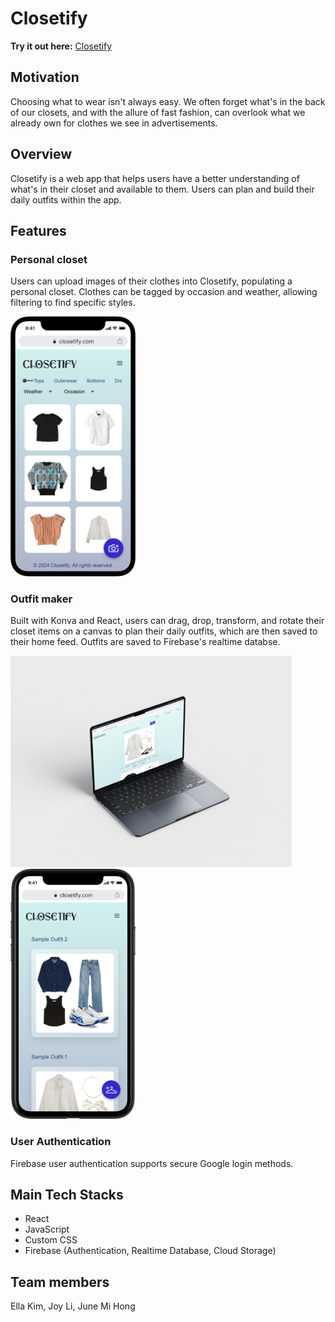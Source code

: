 # Closetify

**Try it out here:** [Closetify](https://closetify-361f8.web.app/signin)

## Motivation

Choosing what to wear isn't always easy. We often forget what's in the back of our closets, and with the allure of fast fashion, can overlook what we already own for clothes we see in advertisements.

## Overview

Closetify is a web app that helps users have a better understanding of what's in their closet and available to them. Users can plan and build their daily outfits within the app.

## Features
### Personal closet
Users can upload images of their clothes into Closetify, populating a personal closet. Clothes can be tagged by occasion and weather, allowing filtering to find specific styles.

<img src="/public/img/mobilecloset.png" alt="Closetify closet on a phone" width="200"/>

### Outfit maker
Built with Konva and React, users can drag, drop, transform, and rotate their closet items on a canvas to plan their daily outfits, which are then saved to their home feed. Outfits are saved to Firebase's realtime databse.

<img src="/public/img/macbook.png" alt="Closetify outfit maker on a Macbook" width="450"/>

<img src="/public/img/mobilehome.png" alt="Closetify homepage on a phone" width="200"/>

### User Authentication
Firebase user authentication supports secure Google login methods.

## Main Tech Stacks
- React
- JavaScript
- Custom CSS
- Firebase (Authentication, Realtime Database, Cloud Storage)

## Team members
Ella Kim, Joy Li, June Mi Hong
